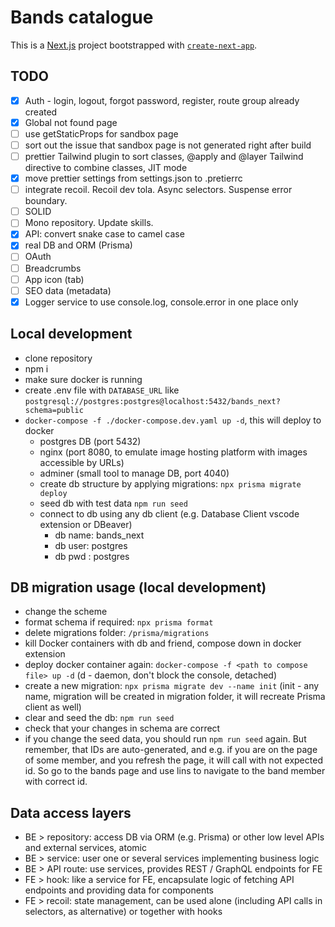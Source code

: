 # Bands catalogue

This is a [Next.js](https://nextjs.org) project bootstrapped with [`create-next-app`](https://nextjs.org/docs/app/api-reference/cli/create-next-app).

## TODO

- [x] Auth - login, logout, forgot password, register, route group already created
- [x] Global not found page
- [ ] use getStaticProps for sandbox page
- [ ] sort out the issue that sandbox page is not generated right after build
- [ ] prettier Tailwind plugin to sort classes, @apply and @layer Tailwind directive to combine classes, JIT mode
- [x] move prettier settings from settings.json to .pretierrc
- [ ] integrate recoil. Recoil dev tola. Async selectors. Suspense error boundary. 
- [ ] SOLID
- [ ] Mono repository. Update skills. 
- [x] API: convert snake case to camel case
- [x] real DB and ORM (Prisma)
- [ ] OAuth
- [ ] Breadcrumbs
- [ ] App icon (tab)
- [ ] SEO data (metadata)
- [x] Logger service to use console.log, console.error in one place only

## Local development

- clone repository
- npm i
- make sure docker is running
- create .env file with `DATABASE_URL` like `postgresql://postgres:postgres@localhost:5432/bands_next?schema=public`
- `docker-compose -f ./docker-compose.dev.yaml up -d`, this will deploy to docker
  - postgres DB (port 5432)
  - nginx (port 8080, to emulate image hosting platform with images accessible by URLs)
  - adminer (small tool to manage DB, port 4040)
  - create db structure by applying migrations: `npx prisma migrate deploy`
  - seed db with test data `npm run seed`
  - connect to db using any db client (e.g. Database Client vscode extension or DBeaver)
    - db name: bands_next
    - db user: postgres
    - db pwd : postgres

## DB migration usage (local development)

- change the scheme
- format schema if required: `npx prisma format`
- delete migrations folder: `/prisma/migrations`
- kill Docker containers with db and friend, compose down in docker extension
- deploy docker container again: `docker-compose -f <path to compose file> up -d` (d - daemon, don't block the console, detached)
- create a new migration: `npx prisma migrate dev --name init` (init - any name, migration will be created in migration folder, it will recreate Prisma client as well)
- clear and seed the db: `npm run seed`
- check that your changes in schema are correct
- if you change the seed data, you should run `npm run seed` again. But remember, that IDs are auto-generated, and e.g. if you are on the page of some member, and you refresh the page, it will call with not expected id. So go to the bands page and use lins to navigate to the band member with correct id.

## Data access layers

- BE > repository: access DB via ORM (e.g. Prisma) or other low level APIs and external services, atomic
- BE > service: user one or several services implementing business logic
- BE > API route: use services, provides REST / GraphQL endpoints for FE
- FE > hook: like a service for FE, encapsulate logic of fetching API endpoints and providing data for components
- FE > recoil: state management, can be used alone (including API calls in selectors, as alternative) or together with hooks
